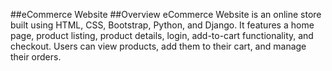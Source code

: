 ##eCommerce Website
##Overview
eCommerce Website is an online store built using HTML, CSS, Bootstrap, Python, and Django. It features a home page, product listing, product details, login, add-to-cart functionality, and checkout. Users can view products, add them to their cart, and manage their orders.
